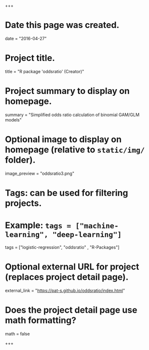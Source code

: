 +++
# Date this page was created.
date = "2016-04-27"

# Project title.
title = "R package 'oddsratio' (Creator)"

# Project summary to display on homepage.
summary = "Simplified odds ratio calculation of binomial GAM/GLM models"

# Optional image to display on homepage (relative to `static/img/` folder).
image_preview = "oddsratio3.png"

# Tags: can be used for filtering projects.
# Example: `tags = ["machine-learning", "deep-learning"]`
tags = ["logistic-regression", "oddsratio" , "R-Packages"]

# Optional external URL for project (replaces project detail page).
external_link = "https://pat-s.github.io/oddsratio/index.html"

# Does the project detail page use math formatting?
math = false

+++

